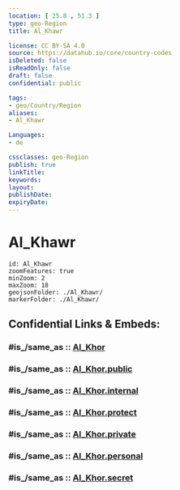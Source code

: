 ```yaml
---
location: [ 25.8 , 51.3 ] 
type: geo-Region
title: Al_Khawr

license: CC BY-SA 4.0
source: https://datahub.io/core/country-codes
isDeleted: false
isReadOnly: false
draft: false
confidential: public

tags:
- geo/Country/Region
aliases:
- Al_Khawr

Languages:
- de

cssclasses: geo-Region
publish: true
linkTitle: 
keywords: 
layout: 
publishDate: 
expiryDate: 
---
```


# Al_Khawr

```leaflet
id: Al_Khawr
zoomFeatures: true 
minZoom: 2 
maxZoom: 18
geojsonFolder: ./Al_Khawr/
markerFolder: ./Al_Khawr/
```


## Confidential Links & Embeds: 

### #is_/same_as :: [Al_Khor](/_Standards/Earth/Continent/Asia/Asia~West/Qatar/municipalities~Qatar/Al_Khor.md) 

### #is_/same_as :: [Al_Khor.public](/_public/Earth/Continent/Asia/Asia~West/Qatar/municipalities~Qatar/Al_Khor.public.md) 

### #is_/same_as :: [Al_Khor.internal](/_internal/Earth/Continent/Asia/Asia~West/Qatar/municipalities~Qatar/Al_Khor.internal.md) 

### #is_/same_as :: [Al_Khor.protect](/_protect/Earth/Continent/Asia/Asia~West/Qatar/municipalities~Qatar/Al_Khor.protect.md) 

### #is_/same_as :: [Al_Khor.private](/_private/Earth/Continent/Asia/Asia~West/Qatar/municipalities~Qatar/Al_Khor.private.md) 

### #is_/same_as :: [Al_Khor.personal](/_personal/Earth/Continent/Asia/Asia~West/Qatar/municipalities~Qatar/Al_Khor.personal.md) 

### #is_/same_as :: [Al_Khor.secret](/_secret/Earth/Continent/Asia/Asia~West/Qatar/municipalities~Qatar/Al_Khor.secret.md)

